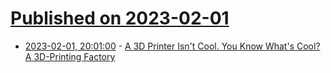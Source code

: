 # [Published on 2023-02-01](index.md)

* [2023-02-01, 20:01:00](https://tech.slashdot.org/story/23/02/01/188249/a-3d-printer-isnt-cool-you-know-whats-cool-a-3d-printing-factory?utm_source=rss1.0mainlinkanon&utm_medium=feed) - [A 3D Printer Isn't Cool. You Know What's Cool? A 3D-Printing Factory](https://tech.slashdot.org/story/23/02/01/188249/a-3d-printer-isnt-cool-you-know-whats-cool-a-3d-printing-factory?utm_source=rss1.0mainlinkanon&utm_medium=feed)
